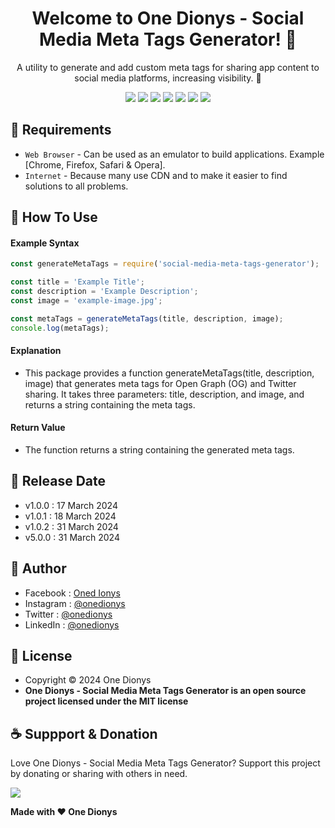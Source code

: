 <h1 align="center">Welcome to One Dionys - Social Media Meta Tags Generator! 👋 </h1>

<p align="center">A utility to generate and add custom meta tags for sharing app content to social media platforms, increasing visibility. 💖 </p>

<p align="center">
<img src="https://img.shields.io/github/contributors/onedionys/onedionys-social-media-meta-tags-generator?style=flat-square">
<img src="https://img.shields.io/github/issues/onedionys/onedionys-social-media-meta-tags-generator?style=flat-square">
<img src="https://img.shields.io/github/stars/onedionys/onedionys-social-media-meta-tags-generator?style=flat-square"> 
<img src="https://img.shields.io/github/forks/onedionys/onedionys-social-media-meta-tags-generator?style=flat-square">
<img src="https://img.shields.io/github/last-commit/onedionys/onedionys-social-media-meta-tags-generator.svg?style=flat-square">
<img src="https://img.shields.io/github/languages/code-size/onedionys/onedionys-social-media-meta-tags-generator?style=flat-square">
<img src="https://img.shields.io/github/license/onedionys/onedionys-social-media-meta-tags-generator?style=flat-square">
</p>

## 💾 Requirements

* `Web Browser` - Can be used as an emulator to build applications. Example [Chrome, Firefox, Safari & Opera].
* `Internet` - Because many use CDN and to make it easier to find solutions to all problems.

## 🎯 How To Use

#### Example Syntax

```javascript
const generateMetaTags = require('social-media-meta-tags-generator');

const title = 'Example Title';
const description = 'Example Description';
const image = 'example-image.jpg';

const metaTags = generateMetaTags(title, description, image);
console.log(metaTags);
```

#### Explanation

* This package provides a function generateMetaTags(title, description, image) that generates meta tags for Open Graph (OG) and Twitter sharing. It takes three parameters: title, description, and image, and returns a string containing the meta tags.

#### Return Value

* The function returns a string containing the generated meta tags.

## 📆 Release Date

* v1.0.0 : 17 March 2024
* v1.0.1 : 18 March 2024
* v1.0.2 : 31 March 2024
* v5.0.0 : 31 March 2024

## 🧑 Author

* Facebook : <a href="https://www.facebook.com/theonedionys"> Oned Ionys</a>
* Instagram : <a href="https://www.instagram.com/onedionys/"> @onedionys</a>
* Twitter : <a href="https://twitter.com/onedionys"> @onedionys</a>
* LinkedIn :  <a href="https://www.linkedin.com/in/onedionys/"> @onedionys</a>

## 📝 License

* Copyright © 2024 One Dionys
* **One Dionys - Social Media Meta Tags Generator is an open source project licensed under the MIT license**

## ☕️ Suppport & Donation

Love One Dionys - Social Media Meta Tags Generator? Support this project by donating or sharing with others in need.

<a href="https://www.buymeacoffee.com/onedionys"><img src="https://img.shields.io/badge/Buy_Me_A_Coffee-FFDD00?style=for-the-badge&logo=buy-me-a-coffee&logoColor=black"/> </a>

**Made with ❤️ One Dionys**
